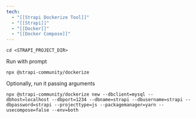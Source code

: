 ```yaml
---
tech:
  - "[[Strapi Dockerize Tool]]"
  - "[[Strapi]]"
  - "[[Docker]]"
  - "[[Docker Compose]]"
---
```

```shell
cd <STRAPI_PROJECT_DIR>
```

Run with prompt

```shell
npx @strapi-community/dockerize
```

Optionally, run it passing arguments

```shell
npx @strapi-community/dockerize new --dbclient=mysql --dbhost=localhost --dbport=1234 --dbname=strapi --dbusername=strapi --dbpassword=strapi --projecttype=js --packagemanager=yarn --usecompose=false --env=both
```